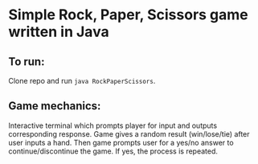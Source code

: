 # Simple Rock, Paper, Scissors game written in Java

## To run:
Clone repo and run `java RockPaperScissors`.

## Game mechanics:
Interactive terminal which prompts player for input and outputs corresponding response. Game gives a random result (win/lose/tie) after user inputs a hand. Then game prompts user for a yes/no answer to continue/discontinue the game. If yes, the process is repeated.